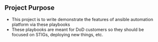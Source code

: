 ## Project Purpose
- This project is to write demonstrate the features of ansible automation platform via these playbooks
- These playbooks are meant for DoD customers so they should be focused on STIGs, deploying new things, etc.
